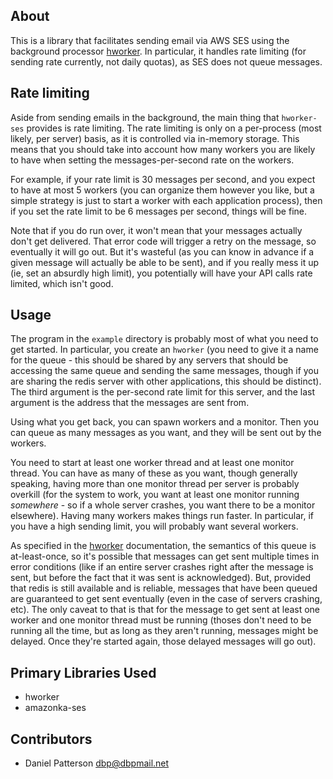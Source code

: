 ## About

This is a library that facilitates sending email via AWS SES using the
background processor [hworker](http://hackage.haskell.org/package/hworker). In
particular, it handles rate limiting (for sending rate currently, not
daily quotas), as SES does not queue messages.

## Rate limiting

Aside from sending emails in the background, the main thing that
`hworker-ses` provides is rate limiting. The rate limiting is only on
a per-process (most likely, per server) basis, as it is controlled via
in-memory storage. This means that you should take into account how
many workers you are likely to have when setting the
messages-per-second rate on the workers.

For example, if your rate limit is 30 messages per second, and you expect
to have at most 5 workers (you can organize them however you like, but a
simple strategy is just to start a worker with each application process),
then if you set the rate limit to be 6 messages per second, things will be
fine.

Note that if you do run over, it won't mean that your messages actually
don't get delivered. That error code will trigger a retry on the message,
so eventually it will go out. But it's wasteful (as you can know in advance
if a given message will actually be able to be sent), and if you really
mess it up (ie, set an absurdly high limit), you potentially will have
your API calls rate limited, which isn't good.

## Usage

The program in the `example` directory is probably most of what you
need to get started. In particular, you create an `hworker` (you need
to give it a name for the queue - this should be shared by any servers
that should be accessing the same queue and sending the same messages,
though if you are sharing the redis server with other applications,
this should be distinct).  The third argument is the per-second rate
limit for this server, and the last argument is the address that the
messages are sent from.

Using what you get back, you can spawn workers and a monitor. Then you
can queue as many messages as you want, and they will be sent out by
the workers.

You need to start at least one worker thread and at least
one monitor thread. You can have as many of these as you want, though
generally speaking, having more than one monitor thread per server is
probably overkill (for the system to work, you want at least one
monitor running _somewhere_ - so if a whole server crashes, you want
there to be a monitor elsewhere). Having many workers makes things run
faster. In particular, if you have a high sending limit, you will
probably want several workers.

As specified in the [hworker](http://hackage.haskell.org/package/hworker)
documentation, the semantics of this queue is at-least-once, so it's
possible that messages can get sent multiple times in error conditions
(like if an entire server crashes right after the message is sent, but
before the fact that it was sent is acknowledged). But, provided that
redis is still available and is reliable, messages that have been
queued are guaranteed to get sent eventually (even in the case of
servers crashing, etc). The only caveat to that is that for the
message to get sent at least one worker and one monitor thread must be
running (thoses don't need to be running all the time, but as long as
they aren't running, messages might be delayed. Once they're started again,
those delayed messages will go out).

## Primary Libraries Used

- hworker
- amazonka-ses

## Contributors

- Daniel Patterson <dbp@dbpmail.net>
